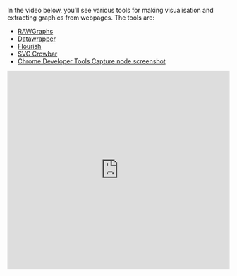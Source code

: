 In the video below, you’ll see various tools for making visualisation and extracting graphics from webpages. The tools are:

- [RAWGraphs](https://rawgraphs.io/)
- [Datawrapper](https://www.datawrapper.de/)
- [Flourish](https://flourish.studio/)
- [SVG Crowbar](https://nytimes.github.io/svg-crowbar/)
- [Chrome Developer Tools Capture node screenshot](https://umaar.com/dev-tips/156-element-screenshot/)

<iframe width="100%" height="450" src="https://www.youtube.com/embed/BPHRymxF960" title="YouTube video player" frameborder="0" allow="accelerometer; autoplay; clipboard-write; encrypted-media; gyroscope; picture-in-picture; web-share" allowfullscreen></iframe>